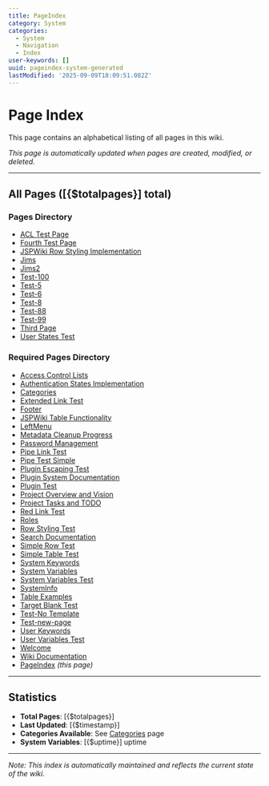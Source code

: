 ```yaml
---
title: PageIndex
category: System
categories:
  - System
  - Navigation
  - Index
user-keywords: []
uuid: pageindex-system-generated
lastModified: '2025-09-09T18:09:51.082Z'
---
```

# Page Index

This page contains an alphabetical listing of all pages in this wiki.

*This page is automatically updated when pages are created, modified, or deleted.*

---

## All Pages ([{$totalpages}] total)

### Pages Directory

- [ACL Test Page](../pages/ACL%20Test%20Page)
- [Fourth Test Page](../pages/Fourth%20Test%20Page)
- [JSPWiki Row Styling Implementation](../pages/JSPWiki%20Row%20Styling%20Implementation)
- [Jims](../pages/Jims)
- [Jims2](../pages/Jims2)
- [Test-100](../pages/Test-100)
- [Test-5](../pages/Test-5)
- [Test-6](../pages/Test-6)
- [Test-8](../pages/Test-8)
- [Test-88](../pages/Test-88)
- [Test-99](../pages/Test-99)
- [Third Page](../pages/Third%20Page)
- [User States Test](../pages/User%20States%20Test)

### Required Pages Directory

- [Access Control Lists](Access%20Control%20Lists)
- [Authentication States Implementation](Authentication%20States%20Implementation)
- [Categories](Categories)
- [Extended Link Test](Extended%20Link%20Test)
- [Footer](Footer)
- [JSPWiki Table Functionality](JSPWiki%20Table%20Functionality)
- [LeftMenu](LeftMenu)
- [Metadata Cleanup Progress](Metadata%20Cleanup%20Progress)
- [Password Management](Password%20Management)
- [Pipe Link Test](Pipe%20Link%20Test)
- [Pipe Test Simple](Pipe%20Test%20Simple)
- [Plugin Escaping Test](Plugin%20Escaping%20Test)
- [Plugin System Documentation](Plugin%20System%20Documentation)
- [Plugin Test](Plugin%20Test)
- [Project Overview and Vision](Project%20Overview%20and%20Vision)
- [Project Tasks and TODO](Project%20Tasks%20and%20TODO)
- [Red Link Test](Red%20Link%20Test)
- [Roles](Roles)
- [Row Styling Test](Row%20Styling%20Test)
- [Search Documentation](Search%20Documentation)
- [Simple Row Test](Simple%20Row%20Test)
- [Simple Table Test](Simple%20Table%20Test)
- [System Keywords](System%20Keywords)
- [System Variables](System%20Variables)
- [System Variables Test](System%20Variables%20Test)
- [SystemInfo](SystemInfo)
- [Table Examples](Table%20Examples)
- [Target Blank Test](Target%20Blank%20Test)
- [Test-No Template](Test-No%20Template)
- [Test-new-page](Test-new-page)
- [User Keywords](User%20Keywords)
- [User Variables Test](User%20Variables%20Test)
- [Welcome](Welcome)
- [Wiki Documentation](Wiki%20Documentation)
- [PageIndex](PageIndex) *(this page)*

---

## Statistics

- **Total Pages**: [{$totalpages}]
- **Last Updated**: [{$timestamp}]
- **Categories Available**: See [Categories](Categories) page
- **System Variables**: [{$uptime}] uptime

---

*Note: This index is automatically maintained and reflects the current state of the wiki.*
